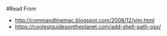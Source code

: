 #Read From
- http://commandlinemac.blogspot.com/2008/12/vim.html
- https://coolestguidesontheplanet.com/add-shell-path-osx/
